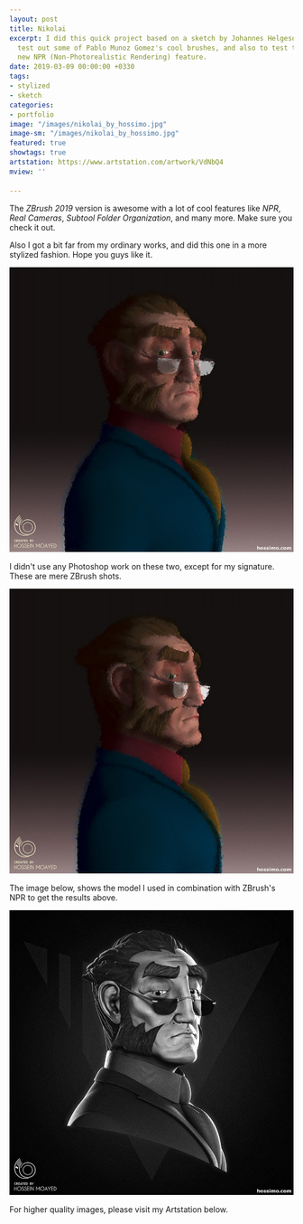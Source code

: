 ```yaml
---
layout: post
title: Nikolai
excerpt: I did this quick project based on a sketch by Johannes Helgeson, just to
  test out some of Pablo Munoz Gomez's cool brushes, and also to test the ZBrush 2019's
  new NPR (Non-Photorealistic Rendering) feature.
date: 2019-03-09 00:00:00 +0330
tags:
- stylized
- sketch
categories:
- portfolio
image: "/images/nikolai_by_hossimo.jpg"
image-sm: "/images/nikolai_by_hossimo.jpg"
featured: true
showtags: true
artstation: https://www.artstation.com/artwork/VdNbQ4
mview: ''

---
```

The _ZBrush 2019_ version is awesome with a lot of cool features like _NPR_, _Real Cameras_, _Subtool Folder Organization_, and many more. Make sure you check it out.

Also I got a bit far from my ordinary works, and did this one in a more stylized fashion. Hope you guys like it.

![](/images/nikolai_by_hossimo.jpg)

I didn't use any Photoshop work on these two, except for my signature. These are mere ZBrush shots.

![](/images/nikolai_by_hossimo_side.jpg)

The image below, shows the model I used in combination with ZBrush's NPR to get the results above.

![](/images/nikolai_by_hossimo_model.jpg)

For higher quality images, please visit my Artstation below.